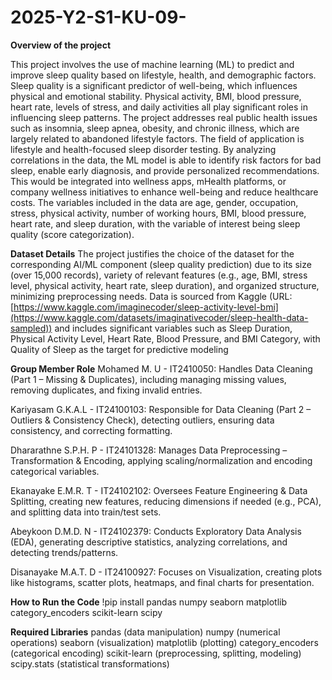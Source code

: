 # 2025-Y2-S1-KU-09-
 **Overview of the project**
 
 This project involves the use of machine learning (ML) to predict and improve sleep quality based on lifestyle, health, and demographic factors. Sleep quality is a significant predictor of well-being, which influences physical and emotional stability. Physical activity, BMI, blood pressure, heart rate, levels of stress, and daily activities all play significant roles in influencing sleep patterns. The project addresses real public health issues such as insomnia, sleep apnea, obesity, and chronic illness, which are largely related to abandoned lifestyle factors.
The field of application is lifestyle and health-focused sleep disorder testing. By analyzing correlations in the data, the ML model is able to identify risk factors for bad sleep, enable early diagnosis, and provide personalized recommendations. This would be integrated into wellness apps, mHealth platforms, or company wellness initiatives to enhance well-being and reduce healthcare costs. The variables included in the data are age, gender, occupation, stress, physical activity, number of working hours, BMI, blood pressure, heart rate, and sleep duration, with the variable of interest being sleep quality (score categorization).

**Dataset Details**
The project justifies the choice of the dataset for the corresponding AI/ML component (sleep quality prediction) due to its size (over 15,000 records), variety of relevant features (e.g., age, BMI, stress level, physical activity, heart rate, sleep duration), and organized structure, minimizing preprocessing needs. Data is sourced from Kaggle (URL: [https://www.kaggle.com/imaginecoder/sleep-activity-level-bmi](https://www.kaggle.com/datasets/imaginativecoder/sleep-health-data-sampled)) and includes significant variables such as Sleep Duration, Physical Activity Level, Heart Rate, Blood Pressure, and BMI Category, with Quality of Sleep as the target for predictive modeling


**Group Member Role**
 Mohamed M. U - IT2410050: 
 Handles Data Cleaning (Part 1 – Missing & Duplicates), including managing missing values, removing duplicates, and fixing invalid entries.
 
 Kariyasam G.K.A.L - IT24100103: 
 Responsible for Data Cleaning (Part 2 – Outliers & Consistency Check), detecting outliers, ensuring data consistency, and correcting formatting.
 
 Dhararathne S.P.H. P - IT24101328:
 Manages Data Preprocessing – Transformation & Encoding, applying scaling/normalization and encoding categorical variables.
 
 Ekanayake E.M.R. T - IT24102102:
 Oversees Feature Engineering & Data Splitting, creating new features, reducing dimensions if needed (e.g., PCA), and splitting data into train/test sets.
 
 Abeykoon D.M.D. N - IT24102379:
 Conducts Exploratory Data Analysis (EDA), generating descriptive statistics, analyzing correlations, and detecting trends/patterns.
 
 Disanayake M.A.T. D - IT24100927:
 Focuses on Visualization, creating plots like histograms, scatter plots, heatmaps, and final charts for presentation.

 **How to Run the Code**
!pip install pandas numpy seaborn matplotlib category_encoders scikit-learn scipy

**Required Libraries**
 pandas (data manipulation)
numpy (numerical operations)
seaborn (visualization)
matplotlib (plotting)
category_encoders (categorical encoding)
scikit-learn (preprocessing, splitting, modeling)
scipy.stats (statistical transformations)
